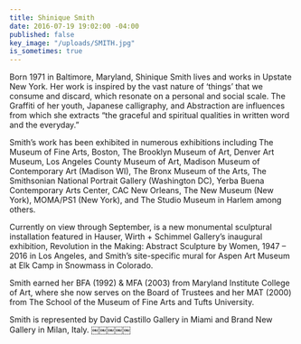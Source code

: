 ```yaml
---
title: Shinique Smith
date: 2016-07-19 19:02:00 -04:00
published: false
key_image: "/uploads/SMITH.jpg"
is_sometimes: true
---
```


Born 1971 in Baltimore, Maryland, Shinique Smith lives and works in Upstate New York. Her work is inspired by the vast nature of ‘things’ that we consume and discard, which resonate on a personal and social scale. The Graffiti of her youth, Japanese calligraphy, and Abstraction are influences from which she extracts “the graceful and spiritual qualities in written word and the everyday.”

Smith’s work has been exhibited in numerous exhibitions including The Museum of Fine Arts, Boston, The Brooklyn Museum of Art, Denver Art Museum, Los Angeles County Museum of Art, Madison Museum of Contemporary Art (Madison WI), The Bronx Museum of the Arts, The Smithsonian National Portrait Gallery (Washington DC), Yerba Buena Contemporary Arts Center, CAC New Orleans, The New Museum (New York), MOMA/PS1 (New York), and The Studio Museum in Harlem among others.

Currently on view through September, is a new monumental sculptural installation featured in Hauser, Wirth + Schimmel Gallery’s inaugural exhibition, Revolution in the Making: Abstract Sculpture by Women, 1947 – 2016 in Los Angeles, and Smith’s site-specific mural for Aspen Art Museum at Elk Camp in Snowmass in Colorado.

Smith earned her BFA (1992) & MFA (2003) from Maryland Institute College of Art, where she now serves on the Board of Trustees and her MAT (2000) from The School of the Museum of Fine Arts and Tufts University.

Smith is represented by David Castillo Gallery in Miami and Brand New Gallery in Milan, Italy.
￼￼￼￼￼